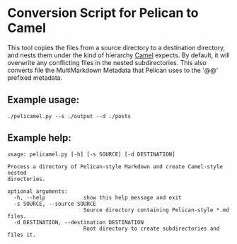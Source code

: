 # Conversion Script for Pelican to Camel

This tool copies the files from a source directory to a destination directory, and nests them under the kind of hierarchy [Camel](https://github.com/cliss/camel) expects. By default, it will overwrite any conflicting files in the nested subdirectories. This also converts file the MultiMarkdown Metadata that Pelican uses to the '@@' prefixed metadata.

## Example usage:

`./pelicamel.py --s ./output --d ./posts`

## Example help:

```
usage: pelicamel.py [-h] [-s SOURCE] [-d DESTINATION]

Process a directory of Pelican-style Markdown and create Camel-style nested
directories.

optional arguments:
  -h, --help            show this help message and exit
  -s SOURCE, --source SOURCE
                        Source directory containing Pelican-style *.md files.
  -d DESTINATION, --destination DESTINATION
                        Root directory to create subdirectories and files it.
```